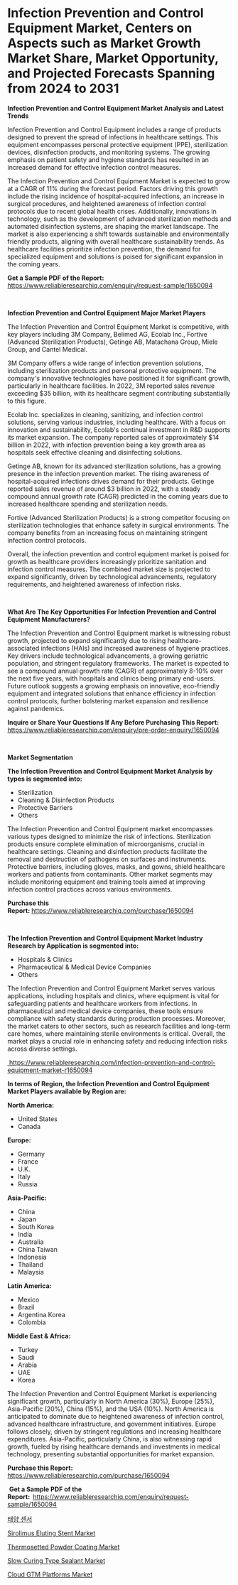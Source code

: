<p><h1>Infection Prevention and Control Equipment Market, Centers on Aspects such as Market Growth Market Share, Market Opportunity, and Projected Forecasts Spanning from 2024 to 2031</h1></p><p><strong>Infection Prevention and Control Equipment Market Analysis and Latest Trends</strong></p>
<p><p>Infection Prevention and Control Equipment includes a range of products designed to prevent the spread of infections in healthcare settings. This equipment encompasses personal protective equipment (PPE), sterilization devices, disinfection products, and monitoring systems. The growing emphasis on patient safety and hygiene standards has resulted in an increased demand for effective infection control measures.</p><p>The Infection Prevention and Control Equipment Market is expected to grow at a CAGR of 11% during the forecast period. Factors driving this growth include the rising incidence of hospital-acquired infections, an increase in surgical procedures, and heightened awareness of infection control protocols due to recent global health crises. Additionally, innovations in technology, such as the development of advanced sterilization methods and automated disinfection systems, are shaping the market landscape. The market is also experiencing a shift towards sustainable and environmentally friendly products, aligning with overall healthcare sustainability trends. As healthcare facilities prioritize infection prevention, the demand for specialized equipment and solutions is poised for significant expansion in the coming years.</p></p>
<p><strong>Get a Sample PDF of the Report:&nbsp;</strong> <a href="https://www.reliableresearchiq.com/enquiry/request-sample/1650094?utm_campaign=99&utm_medium=2&utm_source=Github&utm_content=ia&utm_term=08122024&utm_id=infection-prevention-and-control-equipment">https://www.reliableresearchiq.com/enquiry/request-sample/1650094</a></p>
<p>&nbsp;</p>
<p><strong>Infection Prevention and Control Equipment Major Market Players</strong></p>
<p><p>The Infection Prevention and Control Equipment Market is competitive, with key players including 3M Company, Belimed AG, Ecolab Inc., Fortive (Advanced Sterilization Products), Getinge AB, Matachana Group, Miele Group, and Cantel Medical. </p><p>3M Company offers a wide range of infection prevention solutions, including sterilization products and personal protective equipment. The company's innovative technologies have positioned it for significant growth, particularly in healthcare facilities. In 2022, 3M reported sales revenue exceeding $35 billion, with its healthcare segment contributing substantially to this figure.</p><p>Ecolab Inc. specializes in cleaning, sanitizing, and infection control solutions, serving various industries, including healthcare. With a focus on innovation and sustainability, Ecolab's continual investment in R&D supports its market expansion. The company reported sales of approximately $14 billion in 2022, with infection prevention being a key growth area as hospitals seek effective cleaning and disinfecting solutions.</p><p>Getinge AB, known for its advanced sterilization solutions, has a growing presence in the infection prevention market. The rising awareness of hospital-acquired infections drives demand for their products. Getinge reported sales revenue of around $3 billion in 2022, with a steady compound annual growth rate (CAGR) predicted in the coming years due to increased healthcare spending and sterilization needs.</p><p>Fortive (Advanced Sterilization Products) is a strong competitor focusing on sterilization technologies that enhance safety in surgical environments. The company benefits from an increasing focus on maintaining stringent infection control protocols.</p><p>Overall, the infection prevention and control equipment market is poised for growth as healthcare providers increasingly prioritize sanitation and infection control measures. The combined market size is projected to expand significantly, driven by technological advancements, regulatory requirements, and heightened awareness of infection risks.</p></p>
<p>&nbsp;</p>
<p><strong>What Are The Key Opportunities For Infection Prevention and Control Equipment Manufacturers?</strong></p>
<p><p>The Infection Prevention and Control Equipment market is witnessing robust growth, projected to expand significantly due to rising healthcare-associated infections (HAIs) and increased awareness of hygiene practices. Key drivers include technological advancements, a growing geriatric population, and stringent regulatory frameworks. The market is expected to see a compound annual growth rate (CAGR) of approximately 8-10% over the next five years, with hospitals and clinics being primary end-users. Future outlook suggests a growing emphasis on innovative, eco-friendly equipment and integrated solutions that enhance efficiency in infection control protocols, further bolstering market expansion and resilience against pandemics.</p></p>
<p><strong>Inquire or Share Your Questions If Any Before Purchasing This Report:</strong> <a href="https://www.reliableresearchiq.com/enquiry/pre-order-enquiry/1650094?utm_campaign=99&utm_medium=2&utm_source=Github&utm_content=ia&utm_term=08122024&utm_id=infection-prevention-and-control-equipment">https://www.reliableresearchiq.com/enquiry/pre-order-enquiry/1650094</a></p>
<p>&nbsp;</p>
<p><strong>Market Segmentation</strong></p>
<p><strong>The Infection Prevention and Control Equipment Market Analysis by types is segmented into:</strong></p>
<p><ul><li>Sterilization</li><li>Cleaning & Disinfection Products</li><li>Protective Barriers</li><li>Others</li></ul></p>
<p><p>The Infection Prevention and Control Equipment market encompasses various types designed to minimize the risk of infections. Sterilization products ensure complete elimination of microorganisms, crucial in healthcare settings. Cleaning and disinfection products facilitate the removal and destruction of pathogens on surfaces and instruments. Protective barriers, including gloves, masks, and gowns, shield healthcare workers and patients from contaminants. Other market segments may include monitoring equipment and training tools aimed at improving infection control practices across various environments.</p></p>
<p><strong>Purchase this Report:&nbsp;</strong><a href="https://www.reliableresearchiq.com/purchase/1650094?utm_campaign=99&utm_medium=2&utm_source=Github&utm_content=ia&utm_term=08122024&utm_id=infection-prevention-and-control-equipment">https://www.reliableresearchiq.com/purchase/1650094</a></p>
<p>&nbsp;</p>
<p><strong>The Infection Prevention and Control Equipment Market Industry Research by Application is segmented into:</strong></p>
<p><ul><li>Hospitals & Clinics</li><li>Pharmaceutical & Medical Device Companies</li><li>Others</li></ul></p>
<p><p>The Infection Prevention and Control Equipment Market serves various applications, including hospitals and clinics, where equipment is vital for safeguarding patients and healthcare workers from infections. In pharmaceutical and medical device companies, these tools ensure compliance with safety standards during production processes. Moreover, the market caters to other sectors, such as research facilities and long-term care homes, where maintaining sterile environments is critical. Overall, the market plays a crucial role in enhancing safety and reducing infection risks across diverse settings.</p></p>
<p><a href="https://www.reliableresearchiq.com/infection-prevention-and-control-equipment-market-r1650094?utm_campaign=99&utm_medium=2&utm_source=Github&utm_content=ia&utm_term=08122024&utm_id=infection-prevention-and-control-equipment">&nbsp;https://www.reliableresearchiq.com/infection-prevention-and-control-equipment-market-r1650094</a></p>
<p><strong>In terms of Region, the Infection Prevention and Control Equipment Market Players available by Region are:</strong></p>
<p>
    <p> <strong> North America: </strong>
        <ul>
            <li>United States</li>
            <li>Canada</li>
        </ul>
        </p> 
    <p> <strong> Europe: </strong>
        <ul>
            <li>Germany</li>
            <li>France</li>
            <li>U.K.</li>
            <li>Italy</li>
            <li>Russia</li>
        </ul>
        </p> 
    <p> <strong> Asia-Pacific: </strong>
        <ul>
            <li>China</li>
            <li>Japan</li>
            <li>South Korea</li>
            <li>India</li>
            <li>Australia</li>
            <li>China Taiwan</li>
            <li>Indonesia</li>
            <li>Thailand</li>
            <li>Malaysia</li>
        </ul>
        </p> 
    <p> <strong> Latin America: </strong>
        <ul>
            <li>Mexico</li>
            <li>Brazil</li>
            <li>Argentina Korea</li>
            <li>Colombia</li>
        </ul>
        </p> 
    <p> <strong> Middle East & Africa: </strong>
        <ul>
            <li>Turkey</li>
            <li>Saudi</li>
            <li>Arabia</li>
            <li>UAE</li>
            <li>Korea</li>
        </ul>
    </p>
    </p>
<p><p>The Infection Prevention and Control Equipment Market is experiencing significant growth, particularly in North America (30%), Europe (25%), Asia-Pacific (20%), China (15%), and the USA (10%). North America is anticipated to dominate due to heightened awareness of infection control, advanced healthcare infrastructure, and government initiatives. Europe follows closely, driven by stringent regulations and increasing healthcare expenditures. Asia-Pacific, particularly China, is also witnessing rapid growth, fueled by rising healthcare demands and investments in medical technology, presenting substantial opportunities for market expansion.</p></p>
<p><strong>Purchase this Report: </strong><a href="https://www.reliableresearchiq.com/purchase/1650094?utm_campaign=99&utm_medium=2&utm_source=Github&utm_content=ia&utm_term=08122024&utm_id=infection-prevention-and-control-equipment">https://www.reliableresearchiq.com/purchase/1650094</a></p>
<p>&nbsp;<strong>Get a Sample PDF of the Report:&nbsp;&nbsp;</strong><a href="https://www.reliableresearchiq.com/enquiry/request-sample/1650094?utm_campaign=99&utm_medium=2&utm_source=Github&utm_content=ia&utm_term=08122024&utm_id=infection-prevention-and-control-equipment">https://www.reliableresearchiq.com/enquiry/request-sample/1650094</a></p>
<p><strong></strong></p>
<p><p><a href="https://github.com/sougarounis/Market-Research-Report-List-6/blob/main/555344227372.md?utm_campaign=99&utm_medium=2&utm_source=Github&utm_content=ia&utm_term=08122024&utm_id=infection-prevention-and-control-equipment">태양 센서</a></p><p><a href="https://issuu.com/reportprime-2/docs/sirolimus-eluting-stent-market-size-2030.pptx?utm_campaign=99&utm_medium=2&utm_source=Github&utm_content=ia&utm_term=08122024&utm_id=infection-prevention-and-control-equipment">Sirolimus Eluting Stent Market</a></p><p><a href="https://www.linkedin.com/pulse/the-sympatico-insight-9odme?utm_campaign=99&utm_medium=2&utm_source=Github&utm_content=ia&utm_term=08122024&utm_id=infection-prevention-and-control-equipment">Thermosetted Powder Coating Market</a></p><p><a href="https://www.linkedin.com/pulse/slow-curing-type-sealant-market-analysis-industry-forecast-fvwwe?utm_campaign=99&utm_medium=2&utm_source=Github&utm_content=ia&utm_term=08122024&utm_id=infection-prevention-and-control-equipment">Slow Curing Type Sealant Market</a></p><p><a href="https://issuu.com/reportprime-2/docs/cloud-gtm-platforms-market-size-2030.pptx?utm_campaign=99&utm_medium=2&utm_source=Github&utm_content=ia&utm_term=08122024&utm_id=infection-prevention-and-control-equipment">Cloud GTM Platforms Market</a></p></p>